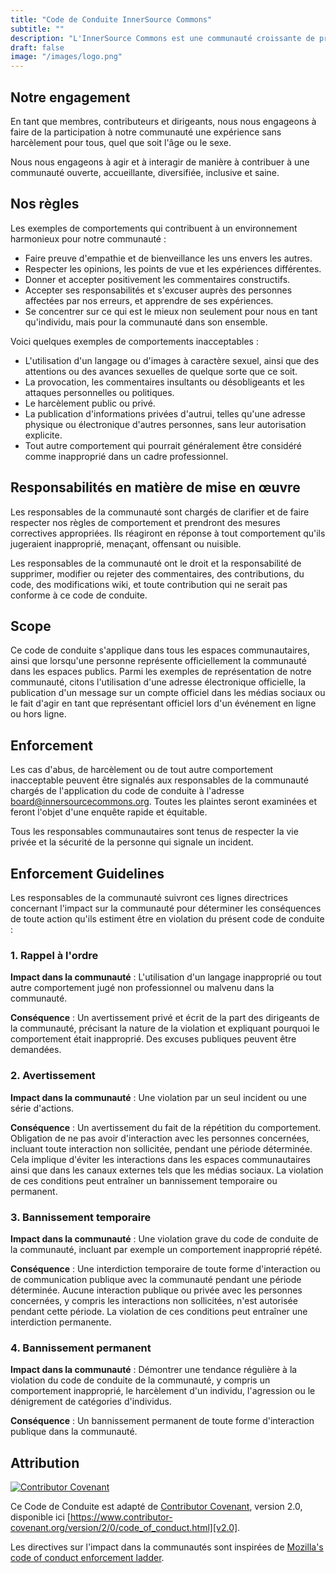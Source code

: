 ```yaml
---
title: "Code de Conduite InnerSource Commons"
subtitle: ""
description: "L'InnerSource Commons est une communauté croissante de praticiens dont le but est de créer et de partager des connaissances sur l'InnerSource."
draft: false
image: "/images/logo.png"
---
```


## Notre engagement

En tant que membres, contributeurs et dirigeants, nous nous engageons à faire de la participation à notre communauté une expérience sans harcèlement pour tous, quel que soit l'âge ou le sexe.

Nous nous engageons à agir et à interagir de manière à contribuer à une communauté ouverte, accueillante, diversifiée, inclusive et saine.

## Nos règles

Les exemples de comportements qui contribuent à un environnement harmonieux pour notre communauté :

* Faire preuve d'empathie et de bienveillance les uns envers les autres.
* Respecter les opinions, les points de vue et les expériences différentes.
* Donner et accepter positivement les commentaires constructifs.
* Accepter ses responsabilités et s'excuser auprès des personnes affectées par nos erreurs, et apprendre de ses expériences.
* Se concentrer sur ce qui est le mieux non seulement pour nous en tant qu'individu, mais pour la communauté dans son ensemble.

Voici quelques exemples de comportements inacceptables :

* L'utilisation d'un langage ou d'images à caractère sexuel, ainsi que des attentions ou des avances sexuelles de quelque sorte que ce soit.
* La provocation, les commentaires insultants ou désobligeants et les attaques personnelles ou politiques.
* Le harcèlement public ou privé.
* La publication d'informations privées d'autrui, telles qu'une adresse physique ou électronique d'autres personnes, sans leur autorisation explicite.
* Tout autre comportement qui pourrait généralement être considéré comme inapproprié dans un cadre professionnel.

## Responsabilités en matière de mise en œuvre

Les responsables de la communauté sont chargés de clarifier et de faire respecter nos règles de comportement et prendront des mesures correctives appropriées. Ils réagiront en réponse à tout comportement qu'ils jugeraient inapproprié, menaçant, offensant ou nuisible.

Les responsables de la communauté ont le droit et la responsabilité de supprimer, modifier ou rejeter des commentaires, des contributions, du code, des modifications wiki, et toute contribution qui ne serait pas conforme à ce code de conduite.

## Scope

Ce code de conduite s'applique dans tous les espaces communautaires, ainsi que lorsqu'une personne représente officiellement la communauté dans les espaces publics. Parmi les exemples de représentation de notre communauté, citons l'utilisation d'une adresse électronique officielle, la publication d'un message sur un compte officiel dans les médias sociaux ou le fait d'agir en tant que représentant officiel lors d'un événement en ligne ou hors ligne.

## Enforcement

Les cas d'abus, de harcèlement ou de tout autre comportement inacceptable peuvent être signalés aux responsables de la communauté chargés de l'application du code de conduite à l'adresse board@innersourcecommons.org. Toutes les plaintes seront examinées et feront l'objet d'une enquête rapide et équitable.

Tous les responsables communautaires sont tenus de respecter la vie privée et la sécurité de la personne qui signale un incident.

## Enforcement Guidelines

Les responsables de la communauté suivront ces lignes directrices concernant l'impact sur la communauté pour déterminer les conséquences de toute action qu'ils estiment être en violation du présent code de conduite :

### 1. Rappel à l'ordre

**Impact dans la communauté** : L'utilisation d'un langage inapproprié ou tout autre comportement jugé non professionnel ou malvenu dans la communauté.

**Conséquence** : Un avertissement privé et écrit de la part des dirigeants de la communauté, précisant la nature de la violation et expliquant pourquoi le comportement était inapproprié. Des excuses publiques peuvent être demandées.

### 2. Avertissement

**Impact dans la communauté** :  Une violation par un seul incident ou une série d'actions.

**Conséquence** : Un avertissement du fait de la répétition du comportement. Obligation de ne pas avoir d'interaction avec les personnes concernées, incluant toute interaction non sollicitée, pendant une période déterminée. Cela implique d'éviter les interactions dans les espaces communautaires ainsi que dans les canaux externes tels que les médias sociaux. La violation de ces conditions peut entraîner un bannissement temporaire ou permanent.

### 3. Bannissement temporaire

**Impact dans la communauté** : Une violation grave du code de conduite de la communauté, incluant par exemple un comportement inapproprié répété.

**Conséquence** : Une interdiction temporaire de toute forme d'interaction ou de communication publique avec la communauté pendant une période déterminée. Aucune interaction publique ou privée avec les personnes concernées, y compris les interactions non sollicitées, n'est autorisée pendant cette période. La violation de ces conditions peut entraîner une interdiction permanente.

### 4. Bannissement permanent

**Impact dans la communauté** : Démontrer une tendance régulière à la violation du code de conduite de la communauté, y compris un comportement inapproprié, le harcèlement d'un individu, l'agression ou le dénigrement de catégories d'individus.

**Conséquence** : Un bannissement permanent de toute forme d'interaction publique dans la communauté.

## Attribution

[![Contributor Covenant](https://img.shields.io/badge/Contributor%20Covenant-v2.0%20adopted-ff69b4.svg)](codeofconduct.md)

Ce Code de Conduite est adapté de [Contributor Covenant][homepage], version 2.0, disponible ici [https://www.contributor-covenant.org/version/2/0/code_of_conduct.html][v2.0].

Les directives sur l'impact dans la communautés sont inspirées de [Mozilla's code of conduct enforcement ladder][Mozilla CoC].

[homepage]: https://www.contributor-covenant.org
[v2.0]: https://www.contributor-covenant.org/version/2/0/code_of_conduct.html
[Mozilla CoC]: https://github.com/mozilla/diversity
